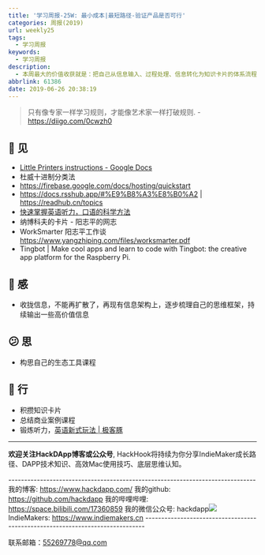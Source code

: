 ```yaml
---
title: '学习周报-25W: 最小成本|最短路径-验证产品是否可行'
categories: 周报(2019)
url: weekly25
tags:
  - 学习周报
keywords:
  - 学习周报
description:
  - 本周最大的价值收获就是：把自己从信息输入、过程处理、信息转化为知识卡片的体系流程设计完毕。并在印象笔记的基础上，制定了自己的标签系统。
abbrlink: 61386
date: 2019-06-26 20:38:19
---
```


> 只有像专家一样学习规则，才能像艺术家一样打破规则. - https://diigo.com/0cwzh0

## 👀️ 见
- [Little Printers instructions - Google Docs](https://docs.google.com/document/d/1JT1f2ClVdAnjrnby92V9ONBnN05EFQGYpLG5ijl5KRI/edit)
- 杜威十进制分类法
- https://firebase.google.com/docs/hosting/quickstart
- https://docs.rsshub.app/#%E9%B8%A3%E8%B0%A2 | https://readhub.cn/topics
- [快速掌握英语听力，口语的科学方法](https://mp.weixin.qq.com/s/nPBQ93w_D2zX5R3lMI0aSQ)
- 纳博科夫的卡片 - 阳志平的网志
- WorkSmarter 阳志平工作谈 https://www.yangzhiping.com/files/worksmarter.pdf
- Tingbot | Make cool apps and learn to code with Tingbot: the creative app platform for the Raspberry Pi.

## 🌱 感
- 收拢信息，不能再扩散了，再现有信息架构上，逐步梳理自己的思维框架，持续输出一些高价值信息

## 😕️ 思
- 构思自己的生态工具课程

## 👟 行
- 积攒知识卡片
- 总结商业案例课程
- 锻炼听力，[英语新式玩法 | 极客豚](http://ptun.io/challege/)

------------------------------------------------------------------------------------------------------------

**欢迎关注HackDApp博客或公众号**, HackHook将持续为你分享IndieMaker成长路径、DAPP技术知识、高效Mac使用技巧、底层思维认知。

\-\-\-\-\-\-\-\-\-\-\-\-\-\-\-\-\-\-\-\-\-\-\-\-\-\-\-\-\-\-\-\-\-\-\-\-\-\-\-\-\-\-\-\-\-\-\-\-\-\-\-\-\-\-\-\-\-\-\-\-\-\-\-\-\-\-\-\-\-\-\-\-\-\-\-\-\-\-
我的博客:     https://www.hackdapp.com/
我的github:   https://github.com/hackdapp
我的哔哩哔哩:   https://space.bilibili.com/17360859
我的微信公众号: hackdapp![](http://cdn.hackdapp.com/2019-04-03-mysign.jpg)
IndieMakers:  https://www.indiemakers.cn
\-\-\-\-\-\-\-\-\-\-\-\-\-\-\-\-\-\-\-\-\-\-\-\-\-\-\-\-\-\-\-\-\-\-\-\-\-\-\-\-\-\-\-\-\-\-\-\-\-\-\-\-\-\-\-\-\-\-\-\-\-\-\-\-\-\-\-\-\-\-\-\-\-\-\-\-\-\-

联系邮箱：55269778@qq.com
